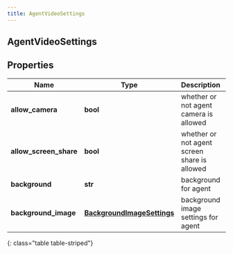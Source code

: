 ```yaml
---
title: AgentVideoSettings
---
```

## AgentVideoSettings

## Properties

|Name | Type | Description | Notes|
|------------ | ------------- | ------------- | -------------|
| **allow_camera** | **bool** | whether or not agent camera is allowed | [optional] |
| **allow_screen_share** | **bool** | whether or not agent screen share is allowed | [optional] |
| **background** | **str** | background for agent | [optional] |
| **background_image** | [**BackgroundImageSettings**](BackgroundImageSettings.html) | background image settings for agent | [optional] |
{: class="table table-striped"}


